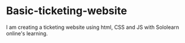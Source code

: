 # Basic-ticketing-website
I am creating a ticketing website using html, CSS and JS with Sololearn online's learning.

